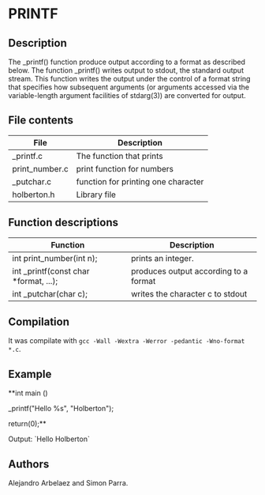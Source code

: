 # PRINTF	

## Description

The _printf() function produce output according to a format as described below. The function _printf() writes output to stdout, the standard output stream. This function writes the output under the control of a format  string  that  specifies  how  subsequent arguments (or arguments accessed via the variable-length argument facilities of stdarg(3)) are converted for output.

## File contents

|               File                    |              Description              |
| ------------------------------------- | ------------------------------------- |
| _printf.c                             | The function that prints              |
| print_number.c                        | print function for numbers            |
| _putchar.c                            | function for printing one character   |
| holberton.h                           | Library file                          |


## Function descriptions

|               Function                |              Description              |
| ------------------------------------- | ------------------------------------- |
| int print_number(int n);              | prints an integer.                    |
| int _printf(const char *format, ...); | produces output according to a format |
| int _putchar(char c);                 | writes the character c to stdout      |


## Compilation

It was compilate with `gcc -Wall -Wextra -Werror -pedantic -Wno-format *.c`.

## Example

**int main ()

_printf("Hello %s", "Holberton");

return(0);**

Output: 
\`Hello Holberton`

## Authors

Alejandro Arbelaez and Simon Parra.
